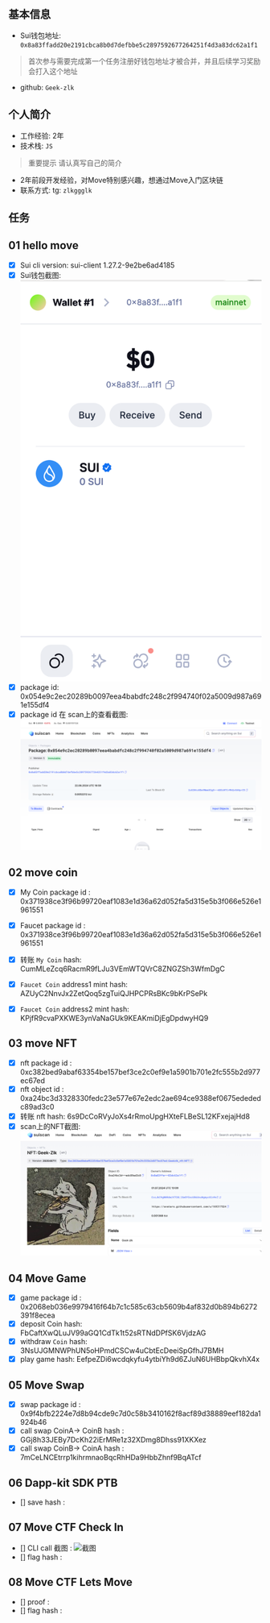 ## 基本信息
- Sui钱包地址: `0x8a83ffadd20e2191cbca8b0d7defbbe5c2897592677264251f4d3a83dc62a1f1`
> 首次参与需要完成第一个任务注册好钱包地址才被合并，并且后续学习奖励会打入这个地址
- github: `Geek-zlk`

## 个人简介
- 工作经验: 2年
- 技术栈: `JS`
> 重要提示 请认真写自己的简介
- 2年前段开发经验，对Move特别感兴趣，想通过Move入门区块链
- 联系方式: tg: `zlkggglk` 

## 任务

##   01 hello move  
- [x] Sui cli version: sui-client 1.27.2-9e2be6ad4185 
- [x] Sui钱包截图: ![Sui钱包截图](./img/1.png)
- [x] package id: 0x054e9c2ec20289b0097eea4babdfc248c2f994740f02a5009d987a691e155df4   
- [x] package id 在 scan上的查看截图:![Scan截图](./img/2.png)

##   02 move coin
- [x] My Coin package id : 0x371938ce3f96b99720eaf1083e1d36a62d052fa5d315e5b3f066e526e1961551 
- [x] Faucet package id : 0x371938ce3f96b99720eaf1083e1d36a62d052fa5d315e5b3f066e526e1961551 
- [x] 转账 `My Coin` hash: CumMLeZcq6RacmR9fLJu3VEmWTQVrC8ZNGZSh3WfmDgC
- [x] `Faucet Coin` address1 mint hash: AZUyC2NnvJx2ZetQoq5zgTuiQJHPCPRsBKc9bKrPSePk
- [x] `Faucet Coin` address2 mint hash: KPjfR9cvaPXKWE3ynVaNaGUk9KEAKmiDjEgDpdwyHQ9


##   03 move NFT
- [x] nft package id :  0xc382bed9abaf63354be157bef3ce2c0ef9e1a5901b701e2fc555b2d977ec67ed       
- [x] nft object id : 0xa24bc3d3328330fedc23e577e67e2edc2ae694ce9388ef0675edededc89ad3c0      
- [x] 转账 nft  hash:  6s9DcCoRVyJoXs4rRmoUpgHXteFLBeSL12KFxejajHd8
- [x] scan上的NFT截图:![Scan截图](./img/3.png)

##   04 Move Game
- [x] game package id : 0x2068eb036e9979416f64b7c1c585c63cb5609b4af832d0b894b6272391f8ecea 
- [x] deposit Coin hash: FbCaftXwQLuJV99aGQ1CdTk1t52sRTNdDPfSK6VjdzAG
- [x] withdraw `Coin` hash: 3NsUJGMNWPhUN5oHPmdCSCw4uCbtEcDeeiSpGfhJ7BMH
- [x] play game hash: EefpeZDi6wcdqkyfu4ytbiYh9d6ZJuN6UHBbpQkvhX4x

##   05 Move Swap
- [x] swap package id : 0x9f4bfb2224e7d8b94cde9c7d0c58b3410162f8acf89d38889eef182da1924b46   
- [x] call swap CoinA-> CoinB  hash : GGj8h33JEBy7DcKh22iErMRe1z32XDmg8Dhss91XKXez
- [x] call swap CoinB-> CoinA  hash : 7mCeLNCEtrrp1kihrmnaoBqcRhHDa9HbbZhnf9BqATcf

##   06 Dapp-kit SDK PTB
- [] save hash :

##   07 Move CTF Check In
- [] CLI call 截图 : ![截图](./images/你的图片地址)
- [] flag hash :

##   08 Move CTF Lets Move
- [] proof : 
- [] flag hash :
